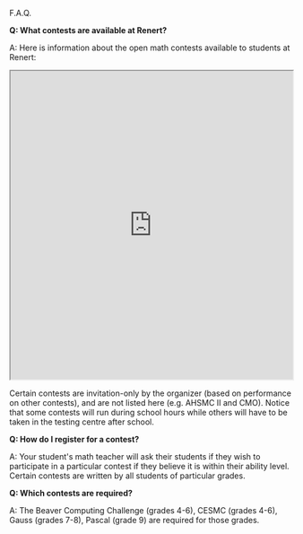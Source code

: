 F.A.Q.

<b>Q: What contests are available at Renert?</b>

A: Here is information about the open math contests available to students at Renert:

<iframe src="https://docs.google.com/spreadsheets/d/e/2PACX-1vQ46OO4Tc3ZQIvNprl0yX6_D5qmj5x6unprJbBAPH1ZFOUfYgFApba75UO3pmeTTx_R_YiXWOuxH44B/pubhtml?gid=1723870808&amp;single=true&amp;widget=true&amp;headers=false" width="100%" height = "550"></iframe>

Certain contests are invitation-only by the organizer (based on performance on other contests), and are not listed here (e.g. AHSMC II and CMO). Notice that some contests will run during school hours while others will have to be taken in the testing centre after school.

<b>Q: How do I register for a contest?</b>

A: Your student's math teacher will ask their students if they wish to participate in a particular contest if they believe it is within their ability level. Certain contests are written by all students of particular grades. 

<b>Q: Which contests are required?</b>

A: The Beaver Computing Challenge (grades 4-6), CESMC (grades 4-6), Gauss (grades 7-8), Pascal (grade 9) are required for those grades.

